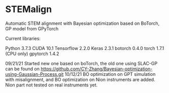 # STEMalign
Automatic STEM alignment with Bayesian optimization based on BoTorch, GP model from GPyTorch

Current libraries:

Python 3.7.3
CUDA 10.1
Tensorflow 2.2.0
Keras 2.3.1
botorch 0.4.0
torch 1.7.1 (CPU only)
gpytorch 1.4.2

09/21/21 Started new one based on boTorch, the old one using SLAC-GP can be found on https://github.com/CY-Zhang/Bayesian-optimization-using-Gaussian-Process.git
10/12/21 BO optimization on GPT simulation with misalignment, and BO optimization on Nion instruments are added. Nion part not tested on real instruments yet.